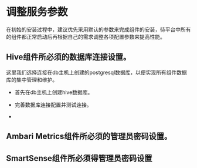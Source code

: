 # 调整服务参数

在初始的安装过程中，建议优先采用默认的参数来完成组件的安装，待平台中所有的组件都正常启动后再根据自己的需求调整各项配置参数来提高性能。

## Hive组件所必须的数据库连接设置。

这里我们选择连接在db主机上创建的postgresql数据库，以便实现所有组件数据库的集中管理和维护。

* 首先在db主机上创建hive数据库。

* 完善数据库连接配置并测试连接。

* 

## Ambari Metrics组件所必须的管理员密码设置。



## SmartSense组件所必须得管理员密码设置





